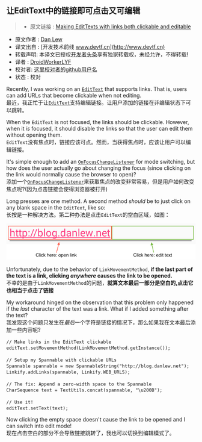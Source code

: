 让EditText中的链接即可点击又可编辑
---

> * 原文链接 : [Making EditTexts with links both clickable and editable](http://blog.danlew.net/2015/12/14/making-edittexts-with-links-both-clickable-and-editable/)
* 原文作者 : [Dan Lew](http://blog.danlew.net/about/)
* 译文出自 : [开发技术前线 www.devtf.cn](http://www.devtf.cn)
* 转载声明: 本译文已授权[开发者头条](http://toutiao.io/download)享有独家转载权，未经允许，不得转载!
* 译者 : [DroidWorkerLYF](https://github.com/DroidWorkerLYF) 
* 校对者: [这里校对者的github用户名](github链接)  
* 状态 :  校对

Recently, I was working on an
[`EditText`](http://developer.android.com/reference/android/widget/EditText.html)
that supports links. That is, users can add URLs that become clickable
when not editing.  
最近，我正忙于让[`EditText`](http://developer.android.com/reference/android/widget/EditText.html)支持编辑链接。让用户添加的链接在非编辑状态下可以跳转。

When the `EditText` is not focused, the links should be clickable.
However, when it *is* focused, it should disable the links so that the
user can edit them without opening them.  
`EditText`没有焦点时，链接应该可点。然而，当获得焦点时，应该让用户可以编辑链接。

It's simple enough to add an
[`OnFocusChangeListener`](http://developer.android.com/reference/android/view/View.OnFocusChangeListener.html)
for mode switching, but how does the user actually go about changing the
focus (since clicking on the link would normally cause the browser to
open)?  
添加一个[`OnFocusChangeListener`](http://developer.android.com/reference/android/view/View.OnFocusChangeListener.html)来获取焦点的改变非常容易，但是用户如何改变焦点呢?(因为点击链接会使得浏览器被打开)

Long presses are one method. A second method *should* be to just click
on any blank space in the `EditText`, like so:  
长按是一种解决方法。第二种办法是点击`EditText`的空白区域，如图：

![image](https://github.com/DroidWorkerLYF/Translate/blob/master/Making%20EditTexts%20with%20links%20both%20clickable%20and%20editable/1.png?raw=true)

Unfortunately, due to the behavior of `LinkMovementMethod`, **if the
last part of the text is a link, clicking *anywhere* causes the link to
be opened.**  
不幸的是由于`LinkMovementMethod`的问题，**就算文本最后一部分是空白的,点击它也相当于点击了链接**

My workaround hinged on the observation that this problem only happened
if the *last* character of the text was a link. What if I added
something after the text?  
我发现这个问题只发生在*最后*一个字符是链接的情况下，那么如果我在文本最后添加一些内容呢?

    // Make links in the EditText clickable
    editText.setMovementMethod(LinkMovementMethod.getInstance());

    // Setup my Spannable with clickable URLs
    Spannable spannable = new SpannableString("http://blog.danlew.net");  
    Linkify.addLinks(spannable, Linkify.WEB_URLS);

    // The fix: Append a zero-width space to the Spannable
    CharSequence text = TextUtils.concat(spannable, "\u200B");

    // Use it!
    editText.setText(text);  

Now clicking the empty space doesn't cause the link to be opened and I
can switch into edit mode!  
现在点击空白的部分不会导致链接跳转了，我也可以切换到编辑模式了。
